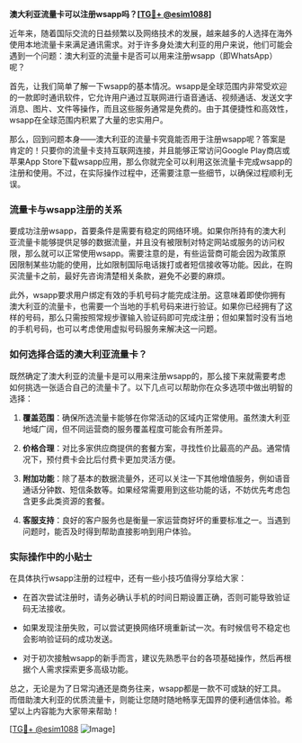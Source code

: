 **澳大利亚流量卡可以注册wsapp吗？[[TG💪+ @esim1088](https://t.me/s/esim1088)]**

近年来，随着国际交流的日益频繁以及网络技术的发展，越来越多的人选择在海外使用本地流量卡来满足通讯需求。对于许多身处澳大利亚的用户来说，他们可能会遇到一个问题：澳大利亚的流量卡是否可以用来注册wsapp（即WhatsApp）呢？

首先，让我们简单了解一下wsapp的基本情况。wsapp是全球范围内非常受欢迎的一款即时通讯软件，它允许用户通过互联网进行语音通话、视频通话、发送文字消息、图片、文件等操作，而且这些服务通常是免费的。由于其便捷性和高效性，wsapp在全球范围内积累了大量的忠实用户。

那么，回到问题本身——澳大利亚的流量卡究竟能否用于注册wsapp呢？答案是肯定的！只要你的流量卡支持互联网连接，并且能够正常访问Google Play商店或苹果App Store下载wsapp应用，那么你就完全可以利用这张流量卡完成wsapp的注册和使用。不过，在实际操作过程中，还需要注意一些细节，以确保过程顺利无误。

### 流量卡与wsapp注册的关系

要成功注册wsapp，首要条件是需要有稳定的网络环境。如果你所持有的澳大利亚流量卡能够提供足够的数据流量，并且没有被限制对特定网站或服务的访问权限，那么就可以正常使用wsapp。需要注意的是，有些运营商可能会因为政策原因限制某些功能的使用，比如限制国际电话拨打或者短信接收等功能。因此，在购买流量卡之前，最好先咨询清楚相关条款，避免不必要的麻烦。

此外，wsapp要求用户绑定有效的手机号码才能完成注册。这意味着即使你拥有澳大利亚的流量卡，也需要一个当地的手机号码来进行验证。如果你已经拥有了这样的号码，那么只需按照常规步骤输入验证码即可完成注册；但如果暂时没有当地的手机号码，也可以考虑使用虚拟号码服务来解决这一问题。

### 如何选择合适的澳大利亚流量卡？

既然确定了澳大利亚的流量卡是可以用来注册wsapp的，那么接下来就需要考虑如何挑选一张适合自己的流量卡了。以下几点可以帮助你在众多选项中做出明智的选择：

1. **覆盖范围**：确保所选流量卡能够在你常活动的区域内正常使用。虽然澳大利亚地域广阔，但不同运营商的服务覆盖程度可能会有所差异。
   
2. **价格合理**：对比多家供应商提供的套餐方案，寻找性价比最高的产品。通常情况下，预付费卡会比后付费卡更加灵活方便。

3. **附加功能**：除了基本的数据流量外，还可以关注一下其他增值服务，例如语音通话分钟数、短信条数等。如果经常需要用到这些功能的话，不妨优先考虑包含更多此类资源的套餐。

4. **客服支持**：良好的客户服务也是衡量一家运营商好坏的重要标准之一。当遇到问题时，能否及时得到帮助直接影响到用户体验。

### 实际操作中的小贴士

在具体执行wsapp注册的过程中，还有一些小技巧值得分享给大家：

- 在首次尝试注册时，请务必确认手机的时间日期设置正确，否则可能导致验证码无法接收。
  
- 如果发现注册失败，可以尝试更换网络环境重新试一次。有时候信号不稳定也会影响验证码的成功发送。

- 对于初次接触wsapp的新手而言，建议先熟悉平台的各项基础操作，然后再根据个人需求探索更多高级功能。

总之，无论是为了日常沟通还是商务往来，wsapp都是一款不可或缺的好工具。而借助澳大利亚的优质流量卡，则能让您随时随地畅享无国界的便利通信体验。希望以上内容能为大家带来帮助！

[[TG💪+ @esim1088](https://t.me/s/esim1088) ![Image](https://i.postimg.cc/4NQfJmqS/Snipaste-2025-05-13-00-14-12.png)]